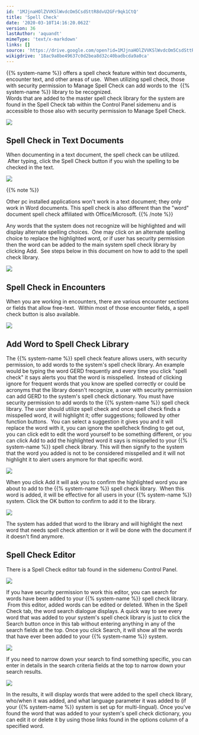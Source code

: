 ```yaml
---
id: '1MJjnaHOlZVVKSlWvdcOm5CsdSttR8dvU2GFr9qk1CtQ'
title: 'Spell Check'
date: '2020-03-10T14:16:20.062Z'
version: 36
lastAuthor: 'aquandt'
mimeType: 'text/x-markdown'
links: []
source: 'https://drive.google.com/open?id=1MJjnaHOlZVVKSlWvdcOm5CsdSttR8dvU2GFr9qk1CtQ'
wikigdrive: '18ac9a8be49637c0d2bea8d32c40badbcda9a0ca'
---
```

{{% system-name %}} offers a spell check feature within text documents, encounter text, and other areas of use.  When utilizing spell check, those with security permission to Manage Spell Check can add words to the  {{% system-name %}} library to be recognized.    
Words that are added to the master spell check library for the system are found in the Spell Check tab within the Control Panel sidemenu and is accessible to those also with security permission to Manage Spell Check.


![](../spell-check.assets/11dd35dc4035cc50114d4886013e111d.png)



## **Spell Check in Text Documents**

When documenting in a text document, the spell check can be utilized.  After typing, click the Spell Check button if you wish the spelling to be checked in the text.


![](../spell-check.assets/c0163f042e43d0ef156be768ed9b4fb2.png)


{{% note %}}

Other pc installed applications won't work in a text document; they only work in Word documents. This spell check is also different than the "word" document spell check affiliated with Office/Microsoft.
{{% /note %}}

Any words that the system does not recognize will be highlighted and will display alternate spelling choices.  One may click on an alternate spelling choice to replace the highlighted word, or if user has security permission then the word can be added to the main system spell check library by clicking Add.  See steps below in this document on how to add to the spell check library.


![](../spell-check.assets/18e7852e770d32623b23eef973a271a7.png)



## **Spell Check in Encounters**

When you are working in encounters, there are various encounter sections or fields that allow free-text.  Within most of those encounter fields, a spell check button is also available.


![](../spell-check.assets/bd6aee7e77e43af94a478719452659b4.png)


## **Add Word to Spell Check Library**

The {{% system-name %}} spell check feature allows users, with security permission, to add words to the system's spell check library. An example would be typing the word GERD frequently and every time you click "spell check" it says alerts you that the word is misspelled.  Instead of clicking ignore for frequent words that you know are spelled correctly or could be acronyms that the library doesn't recognize, a user with security permission can add GERD to the system's spell check dictionary.
You must have security permission to add words to the {{% system-name %}} spell check library.
The user should utilize spell check and once spell check finds a misspelled word, it will highlight it; offer suggestions; followed by other function buttons.  You can select a suggestion it gives you and it will replace the word with it, you can ignore the spellcheck finding to get out, you can click edit to edit the word yourself to be something different, or you can click Add to add the highlighted word it says is misspelled to your {{% system-name %}} spell check library. This will then signify to the system that the word you added is not to be considered misspelled and it will not highlight it to alert users anymore for that specific word.


![](../spell-check.assets/297351fef0ec13af31b9f0b02dfa1078.png)


When you click Add it will ask you to confirm the highlighted word you are about to add to the {{% system-name %}} spell check library.  When this word is added, it will be effective for all users in your {{% system-name %}} system. Click the OK button to confirm to add it to the library.


![](../spell-check.assets/7b631eac0f54da030df05074deb41a5a.png)


The system has added that word to the library and will highlight the next word that needs spell check attention or it will be done with the document if it doesn't find anymore.

## **Spell Check Editor**

There is a Spell Check editor tab found in the sidemenu Control Panel.


![](../spell-check.assets/7070459d91f4a72182798afc753629b2.png)


If you have security permission to work this editor, you can search for words have been added to your {{% system-name %}} spell check library.  From this editor, added words can be edited or deleted. When in the Spell Check tab, the word search dialogue displays.
A quick way to see every word that was added to your system's spell check library is just to click the Search button once in this tab without entering anything in any of the search fields at the top. Once you click Search, it will show all the words that have ever been added to your {{% system-name %}} system.


![](../spell-check.assets/8204768d3984e96568dfbf194eef6d96.png)


If you need to narrow down your search to find something specific, you can enter in details in the search criteria fields at the top to narrow down your search results.


![](../spell-check.assets/adfc19309bfef07abcc1e1f5a06020ce.png)


In the results, it will display words that were added to the spell check library, who/when it was added, and what language parameter it was added to (if your {{% system-name %}} system is set up for multi-lingual).
Once you've found the word that was added to your system's spell check dictionary, you can edit it or delete it by using those links found in the options column of a specified word.

